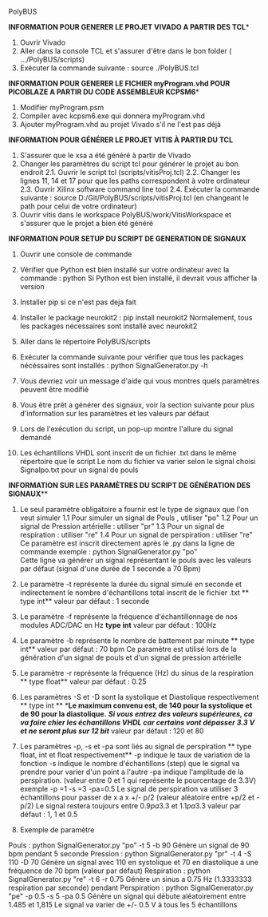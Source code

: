 PolyBUS



****INFORMATION POUR GENERER LE PROJET VIVADO A PARTIR DES TCL*****
1. Ouvrir Vivado
2. Aller dans la console TCL et s'assurer d'être dans le bon folder ( .../PolyBUS/scripts) 
3. Exécuter la commande suivante : source ./PolyBUS.tcl


****INFORMATION POUR GENERER LE FICHIER myProgram.vhd POUR PICOBLAZE A PARTIR DU CODE ASSEMBLEUR KCPSM6*****
1. Modifier myProgram.psm
2. Compiler avec kcpsm6.exe qui donnera myProgram.vhd
3. Ajouter myProgram.vhd au projet Vivado s'il ne l'est pas déjà


**INFORMATION POUR GÉNÉRER LE PROJET VITIS À PARTIR DU TCL**
1. S'assurer que le xsa a été généré à partir de Vivado
2. Changer les paramètres du script tcl pour générer le projet au bon endroit
	2.1. Ouvrir le script tcl (scripts/vitisProj.tcl)
	2.2. Changer les lignes 11, 14 et 17 pour que les paths correspondent à votre ordinateur
	2.3. Ouvrir Xilinx software command line tool
	2.4. Exécuter la commande suivante :
		source D:/Git/PolyBUS/scripts/vitisProj.tcl (en changeant le path pour celui de votre ordinateur)
3. Ouvrir vitis dans le workspace PolyBUS/work/VitisWorkspace et s'assurer que le projet a bien été généré


**INFORMATION POUR SETUP DU SCRIPT DE GENERATION DE SIGNAUX**
1. Ouvrir une console de commande
2. Vérifier que Python est bien installé sur votre ordinateur avec la commande : python 
	Si Python est bien installé, il devrait vous afficher la version 
3. Installer pip si ce n'est pas deja fait
4. Installer le package neurokit2 : pip install neurokit2
	Normalement, tous les packages nécessaires sont installé avec neurokit2
5. Aller dans le répertoire PolyBUS/scripts
6. Exécuter la commande suivante pour vérifier que tous les packages nécéssaires sont installés :
	python SignalGenerator.py -h
7. Vous devriez voir un message d'aide qui vous montres quels paramètres peuvent être modifié

8. Vous être prêt a générer des signaux, voir la section suivante pour plus d'information sur les paramètres et les valeurs par défaut

9. Lors de l'exécution du script, un pop-up montre l'allure du signal demandé

10. Les échantillons VHDL sont inscrit de un fichier .txt dans le même répertoire que le script
Le nom du fichier va varier selon le signal choisi
Signalpo.txt pour un signal de pouls

**INFORMATION SUR LES PARAMÈTRES DU SCRIPT DE GÉNÉRATION DES SIGNAUX**** 
1. Le seul paramètre obligatoire a fournir est le type de signaux que l'on veut simuler
	1.1 Pour simuler un signal de Pouls , utiliser "po"
	1.2 Pour un signal de Pression artérielle : utiliser "pr"
	1.3 Pour un signal de respiration : utiliser "re"
	1.4 Pour un signal de perspiration : utiliser "re"
	Ce paramètre est inscrit directement après le .py dans la ligne de commande
	exemple : python SignalGenerator.py "po"  
	Cette ligne va générer un signal représentant le pouls avec les valeurs par défaut (signal d'une durée de 1 seconde a 70 Bpm)

2. Le paramètre -t représente la durée du signal simulé en seconde et indirectement le nombre d'échantillons total inscrit de le fichier .txt ** type int**
	valeur par défaut : 1 seconde
3. Le paramètre -f représente la fréquence d'échantillonnage de nos modules ADC/DAC en Hz **type int**
	valeur par défaut : 100Hz
4. Le paramètre -b représente le nombre de battement par minute ** type int**
	valeur par défaut : 70 bpm
	Ce paramètre est utilisé lors de la génération d'un signal de pouls et d'un signal de pression artérielle
5. Le paramètre -r représente la fréquence (Hz) du sinus de la respiration ** type float** 
	valeur par défaut : 0.25 
6. Les paramètres -S et -D sont la systolique et Diastolique respectivement **  type int **
	***Le maximum convenu est, de 140 pour la systolique  et de 90 pour la diastolique.**
	***Si vous entrez des valeurs supérieures, ca va faire chier les échantillons VHDL car certains vont dépasser 3.3 V et ne seront plus sur 12 bit***
	valeur par défaut : 120 et 80
7. Les paramètres -p, -s  et -pa sont liés au signal de perspiration ** type float, int et float respectivement**
	-p indique le taux de variation de la fonction 
	-s indique le nombre d'échantillons (step) que le signal va prendre pour varier d'un point a l'autre
	-pa indique l'amplitude de la perspiration. (valeur entre 0 et 1 qui représente le pourcentage de 3.3V)
	exemple -p =1  -s =3 -pa=0.5
	Le signal de perspiration va utiliser 3 échantillons pour passer de x a x +/- p/2 (valeur aléatoire entre +p/2 et -p/2) 
	Le signal restera toujours entre 0.9*pa*3.3 et 1.1*pa*3.3
	valeur par défaut : 1, 1 et 0.5 

8. Exemple de paramètre 

Pouls :  python SignalGenerator.py "po"  -t 5 -b 90 
	Génère un signal de  90 bpm pendant 5 seconde
Pression : python SignalGenerator.py "pr" -t 4 -S 110 -D 70
	Génère un signal avec 110 en systolique et 70 en diastolique a une fréquence de 70 bpm (valeur par défaut)
Respiration : python SignalGenerator.py "re" -t 6 -r 0.75 
	Génère un sinus a 0.75 Hz (1.3333333 respiration par seconde) pendant 
Perspiration : python SignalGenerator.py "pe" -p 0.5 -s 5 -pa 0.5
	Génère un signal qui débute aléatoirement entre 1.485 et 1,815 
	Le signal va varier de +/- 0.5 V à tous les 5 échantillons